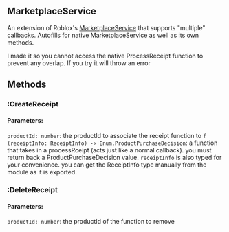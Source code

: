 ## MarketplaceService
An extension of Roblox's [MarketplaceService](https://create.roblox.com/docs/reference/engine/classes/MarketplaceService#summary-callbacks) that supports "multiple" callbacks. Autofills for native MarketplaceService as well as its own methods.

I made it so you cannot access the native ProcessReceipt function to prevent any overlap. If you try it will throw an error

## Methods
### :CreateReceipt
#### Parameters:
`productId: number`: the productId to associate the receipt function to
`f` `(receiptInfo: ReceiptInfo) -> Enum.ProductPurchaseDecision`: a function that takes in a processRceipt (acts just like a normal callback). you must return back a ProductPurchaseDecision value. `receiptInfo` is also typed for your convenience. you can get the ReceiptInfo type manually from the module as it is exported.

### :DeleteReceipt
#### Parameters:
`productId: number`: the productId of the function to remove

